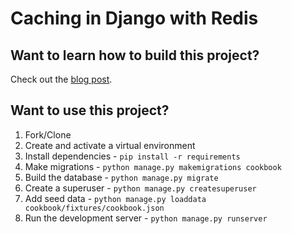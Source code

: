 # Caching in Django with Redis

## Want to learn how to build this project?

Check out the [blog post](https://realpython.com/blog/python/caching-in-django-with-redis/).

## Want to use this project?

1. Fork/Clone
1. Create and activate a virtual environment
1. Install dependencies - `pip install -r requirements`
1. Make migrations - `python manage.py makemigrations cookbook`
1. Build the database - `python manage.py migrate`
1. Create a superuser - `python manage.py createsuperuser`
1. Add seed data - `python manage.py loaddata cookbook/fixtures/cookbook.json`
1. Run the development server - `python manage.py runserver`
